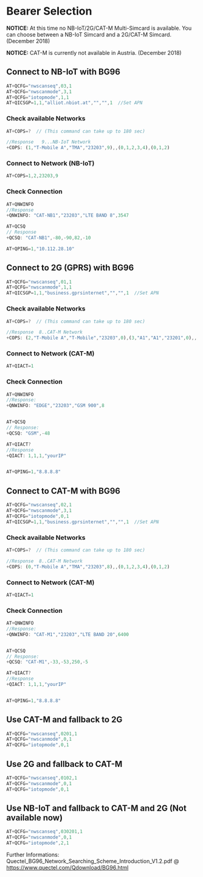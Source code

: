 Bearer Selection
===================

**NOTICE:** At this time no NB-IoT/2G/CAT-M Multi-Simcard is available.  You can choose between a NB-IoT Simcard and a 2G/CAT-M Simcard. (December 2018)

**NOTICE:** CAT-M is currently not available in Austria. (December 2018)


Connect to NB-IoT with BG96
--------------------------------

```javascript
AT+QCFG="nwscanseq",03,1
AT+QCFG="nwscanmode",3,1
AT+QCFG="iotopmode",1,1
AT+QICSGP=1,1,"alliot.nbiot.at","","",1  //Set APN
``` 
### Check available Networks
```javascript 
AT+COPS=?  // (This command can take up to 180 sec)

//Response   9...NB-IoT Network
+COPS: (1,"T-Mobile A","TMA","23203",9),,(0,1,2,3,4),(0,1,2)
```

### Connect to Network (NB-IoT)
```javascript
AT+COPS=1,2,23203,9
```

### Check Connection 
```javascript 
AT+QNWINFO
//Response
+QNWINFO: "CAT-NB1","23203","LTE BAND 8",3547

AT+QCSQ
// Response
+QCSQ: "CAT-NB1",-80,-90,82,-10

AT+QPING=1,"10.112.28.10"

```


Connect to 2G (GPRS) with BG96
--------------------------------

```javascript
AT+QCFG="nwscanseq",01,1
AT+QCFG="nwscanmode",1,1
AT+QICSGP=1,1,"business.gprsinternet","","",1  //Set APN
```

### Check available Networks
```javascript 
AT+COPS=?  // (This command can take up to 180 sec)

//Response  8..CAT-M Network
+COPS: (2,"T-Mobile A","T-Mobile","23203",0),(3,"A1","A1","23201",0),,(0,1,2,3,4),(0,1,2)
```

### Connect to Network (CAT-M)
```javascript
AT+QIACT=1
```

### Check Connection 
```javascript 
AT+QNWINFO
//Response:
+QNWINFO: "EDGE","23203","GSM 900",8


AT+QCSQ
// Response:
+QCSQ: "GSM",-48

AT+QIACT?
//Response
+QIACT: 1,1,1,"yourIP"


AT+QPING=1,"8.8.8.8"
```




Connect to CAT-M  with BG96
--------------------------------

```javascript
AT+QCFG="nwscanseq",02,1
AT+QCFG="nwscanmode",3,1
AT+QCFG="iotopmode",0,1
AT+QICSGP=1,1,"business.gprsinternet","","",1  //Set APN
```

### Check available Networks
```javascript 
AT+COPS=?  // (This command can take up to 180 sec)

//Response  8..CAT-M Network
+COPS: (0,"T-Mobile A","TMA","23203",8),,(0,1,2,3,4),(0,1,2)
```

### Connect to Network (CAT-M)
```javascript
AT+QIACT=1
```

### Check Connection 
```javascript 
AT+QNWINFO
//Response:
+QNWINFO: "CAT-M1","23203","LTE BAND 20",6400


AT+QCSQ
// Response:
+QCSQ: "CAT-M1",-33,-53,250,-5

AT+QIACT?
//Response
+QIACT: 1,1,1,"yourIP"


AT+QPING=1,"8.8.8.8"

```

Use CAT-M and fallback to 2G  
-------------------------------
```javascript
AT+QCFG="nwscanseq",0201,1  
AT+QCFG="nwscanmode",0,1  
AT+QCFG="iotopmode",0,1  
```

Use 2G and fallback to CAT-M
------------------------------
```javascript
AT+QCFG="nwscanseq",0102,1  
AT+QCFG="nwscanmode",0,1  
AT+QCFG="iotopmode",0,1  
```

Use NB-IoT and fallback to CAT-M and 2G  (Not available now)
-----------------------------------------------------------------
```javascript
AT+QCFG="nwscanseq",030201,1  
AT+QCFG="nwscanmode",0,1  
AT+QCFG="iotopmode",2,1  
```

Further Informations:  
Quectel_BG96_Network_Searching_Scheme_Introduction_V1.2.pdf @   https://www.quectel.com/Qdownload/BG96.html